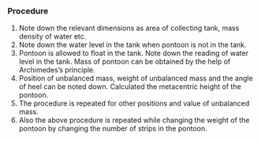 ### Procedure
1.	Note down the relevant dimensions as area of collecting tank, mass density of water etc.
2.	Note down the water level in the tank when pontoon is not in the tank.
3.	Pontoon is allowed to float in the tank. Note down the reading of water level in the tank. Mass of pontoon can be obtained by the help of Archimedes’s principle.
4.	Position of unbalanced mass, weight of unbalanced mass and the angle of heel can be noted down. Calculated the metacentric height of the pontoon.
5.	The procedure is repeated for other positions and value of unbalanced mass.
6.	Also the above procedure is repeated while changing the weight of the pontoon by changing the number of strips in the pontoon.
